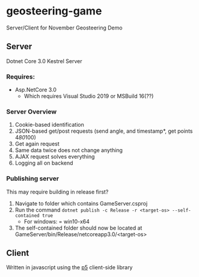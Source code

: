 # geosteering-game

Server/Client for November Geosteering Demo

## Server
Dotnet Core 3.0 Kestrel Server

### Requires:
* Asp.NetCore 3.0
  * Which requires Visual Studio 2019 or MSBuild 16(??)

### Server Overview
1.	Cookie-based identification
2.	JSON-based get/post requests (send angle, and timestamp*, get points 4*80*100)
3.	Get again request
4.	Same data twice does not change anything
5.	AJAX request solves everything
6.	Logging all on backend 

### Publishing server
This may require building in release first?
1. Navigate to folder which contains GameServer.csproj
2. Run the command `dotnet publish -c Release -r <target-os> --self-contained true`
   * For windows: <target-os> = win10-x64
3. The self-contained folder should now be located at GameServer/bin/Release/netcoreapp3.0/\<target-os>

## Client
Written in javascript using the [p5](https://p5js.org/) client-side library



